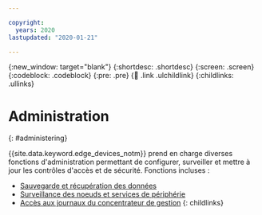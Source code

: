 ```yaml
---

copyright:
  years: 2020
lastupdated: "2020-01-21"

---
```


{:new_window: target="blank"}
{:shortdesc: .shortdesc}
{:screen: .screen}
{:codeblock: .codeblock}
{:pre: .pre}
{:child: .link .ulchildlink}
{:childlinks: .ullinks}

# Administration
{: #administering}

{{site.data.keyword.edge_devices_notm}} prend en charge diverses fonctions d'administration permettant de configurer, surveiller et mettre à jour les contrôles d'accès et de sécurité. Fonctions incluses :

* [Sauvegarde et récupération des données](../user_management/data_backup.md)
* [Surveillance des noeuds et services de périphérie](../user_management/monitoring_edge_nodes.md)
* [Accès aux journaux du concentrateur de gestion](../user_management/accessing_logs.md)
{: childlinks}
